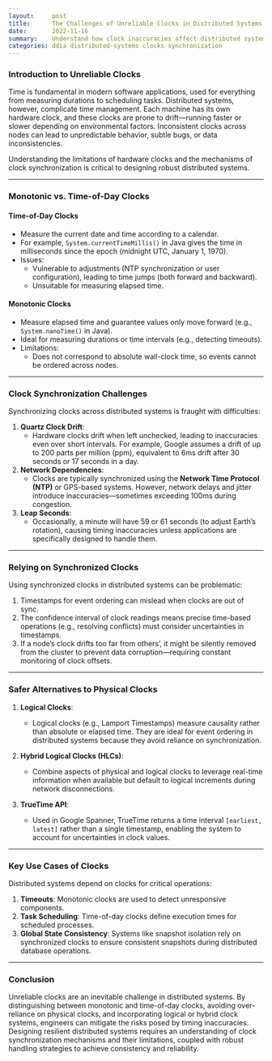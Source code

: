 ```yaml
---
layout:     post    
title:      The Challenges of Unreliable Clocks in Distributed Systems    
date:       2022-11-16    
summary:    Understand how clock inaccuracies affect distributed systems, explore concepts like monotonic clocks and synchronization pitfalls, and learn strategies for handling time-based operations.    
categories: ddia distributed-systems clocks synchronization
---
```


### **Introduction to Unreliable Clocks**

Time is fundamental in modern software applications, used for everything from measuring durations to scheduling tasks. Distributed systems, however, complicate time management. Each machine has its own hardware clock, and these clocks are prone to drift—running faster or slower depending on environmental factors. Inconsistent clocks across nodes can lead to unpredictable behavior, subtle bugs, or data inconsistencies.

Understanding the limitations of hardware clocks and the mechanisms of clock synchronization is critical to designing robust distributed systems.
  
---

### **Monotonic vs. Time-of-Day Clocks**

#### **Time-of-Day Clocks**
- Measure the current date and time according to a calendar.
- For example, `System.currentTimeMillis()` in Java gives the time in milliseconds since the epoch (midnight UTC, January 1, 1970).
- Issues:
   - Vulnerable to adjustments (NTP synchronization or user configuration), leading to time jumps (both forward and backward).
   - Unsuitable for measuring elapsed time.

#### **Monotonic Clocks**
- Measure elapsed time and guarantee values only move forward (e.g., `System.nanoTime()` in Java).
- Ideal for measuring durations or time intervals (e.g., detecting timeouts).
- Limitations:
   - Does not correspond to absolute wall-clock time, so events cannot be ordered across nodes.

---

### **Clock Synchronization Challenges**

Synchronizing clocks across distributed systems is fraught with difficulties:
1. **Quartz Clock Drift**:
   - Hardware clocks drift when left unchecked, leading to inaccuracies even over short intervals. For example, Google assumes a drift of up to 200 parts per million (ppm), equivalent to 6ms drift after 30 seconds or 17 seconds in a day.
2. **Network Dependencies**:
   - Clocks are typically synchronized using the **Network Time Protocol (NTP)** or GPS-based systems. However, network delays and jitter introduce inaccuracies—sometimes exceeding 100ms during congestion.
3. **Leap Seconds**:
   - Occasionally, a minute will have 59 or 61 seconds (to adjust Earth’s rotation), causing timing inaccuracies unless applications are specifically designed to handle them.

---

### **Relying on Synchronized Clocks**

Using synchronized clocks in distributed systems can be problematic:
1. Timestamps for event ordering can mislead when clocks are out of sync.
2. The confidence interval of clock readings means precise time-based operations (e.g., resolving conflicts) must consider uncertainties in timestamps.
3. If a node’s clock drifts too far from others’, it might be silently removed from the cluster to prevent data corruption—requiring constant monitoring of clock offsets.

---

### **Safer Alternatives to Physical Clocks**

1. **Logical Clocks**:
   - Logical clocks (e.g., Lamport Timestamps) measure causality rather than absolute or elapsed time. They are ideal for event ordering in distributed systems because they avoid reliance on synchronization.

2. **Hybrid Logical Clocks (HLCs)**:
   - Combine aspects of physical and logical clocks to leverage real-time information when available but default to logical increments during network disconnections.

3. **TrueTime API**:
   - Used in Google Spanner, TrueTime returns a time interval `[earliest, latest]` rather than a single timestamp, enabling the system to account for uncertainties in clock values.

---

### **Key Use Cases of Clocks**

Distributed systems depend on clocks for critical operations:
1. **Timeouts**: Monotonic clocks are used to detect unresponsive components.
2. **Task Scheduling**: Time-of-day clocks define execution times for scheduled processes.
3. **Global State Consistency**: Systems like snapshot isolation rely on synchronized clocks to ensure consistent snapshots during distributed database operations.

---

### **Conclusion**

Unreliable clocks are an inevitable challenge in distributed systems. By distinguishing between monotonic and time-of-day clocks, avoiding over-reliance on physical clocks, and incorporating logical or hybrid clock systems, engineers can mitigate the risks posed by timing inaccuracies. Designing resilient distributed systems requires an understanding of clock synchronization mechanisms and their limitations, coupled with robust handling strategies to achieve consistency and reliability.  